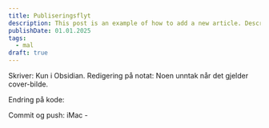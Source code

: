 ```yaml
---
title: Publiseringsflyt
description: This post is an example of how to add a new article. Description 50-160 words
publishDate: 01.01.2025
tags:
  - mal
draft: true
---
```



Skriver: Kun i Obsidian. 
Redigering på notat: Noen unntak når det gjelder cover-bilde.

Endring på kode:


Commit og push:
iMac - 